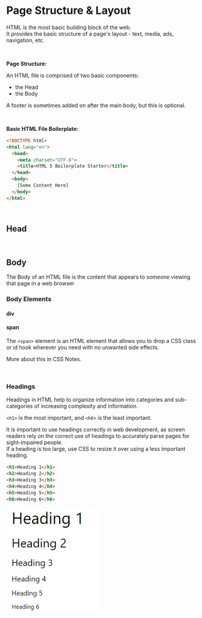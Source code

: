 # Page Structure & Layout

HTML is the most basic building block of the web.  
It provides the basic structure of a page's layout - text, media, ads, navigation, etc. 

<br>

**Page Structure:**

An HTML file is comprised of two basic components: 
* the Head
* the Body 

A footer is sometimes added on after the main body, but this is optional. 

<br>

**Basic HTML File Boilerplate:**
```html
<!DOCTYPE html>
<html lang="en">
  <head>
    <meta charset="UTF-8">
    <title>HTML 5 Boilerplate Starter</title>
  </head>
  <body>
    [Some Content Here]
  </body>
</html>
```
<br>

## Head 



<br>

## Body
The Body of an HTML file is the content that appears to someone viewing that page in a web browser

### Body Elements

#### div

#### span
The ```<span>``` element is an HTML element that allows you to drop a CSS class or id hook wherever you need with no unwanted side effects.

More about this in CSS Notes. 

<br>

### Headings
Headings in HTML help to organize information into categories and sub-categories of increasing complexity and information. 

```<h1>``` is the most important, and ```<h6>``` is the least important.

It is important to use headings correctly in web development, as screen readers rely on the correct use of headings to accurately parse pages for sight-impaired people.   
If a heading is too large, use CSS to resize it over using a less important heading. 

```html
<h1>Heading 1</h1>
<h2>Heading 2</h2>
<h3>Heading 3</h3>
<h4>Heading 4</h4>
<h5>Heading 5</h5>
<h6>Heading 6</h6>
```
<img src="../images/Headings.JPG">

<br>


###
